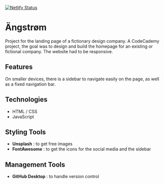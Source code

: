 [![Netlify Status](https://api.netlify.com/api/v1/badges/c8f337be-ea1c-4f65-8120-ec2f7550d986/deploy-status)](https://app.netlify.com/sites/angstrom-project/deploys)

# Ängstrøm

Project for the landing page of a fictionary design company.
A CodeCademy project, the goal was to design and build the homepage for an existing or fictional company. The website had to be responsive.

## Features

On smaller devices, there is a sidebar to navigate easily on the page, as well as a fixed navigation bar.

## Technologies

- HTML / CSS
- JavaScript

## Styling Tools

- **Unsplash** : to get free images
- **FontAwesome** : to get the icons for the social media and the sidebar

## Management Tools

- **GitHub Desktop** : to handle version control
